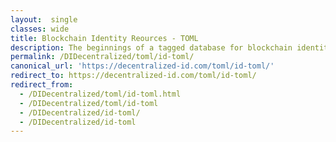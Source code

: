 ```yaml
---
layout:  single
classes: wide
title: Blockchain Identity Reources - TOML
description: The beginnings of a tagged database for blockchain identity related resources.
permalink: /DIDecentralized/toml/id-toml/
canonical_url: 'https://decentralized-id.com/toml/id-toml/'
redirect_to: https://decentralized-id.com/toml/id-toml/
redirect_from:
  - /DIDecentralized/toml/id-toml.html
  - /DIDecentralized/toml/id-toml
  - /DIDecentralized/id-toml/
  - /DIDecentralized/id-toml
---
```



